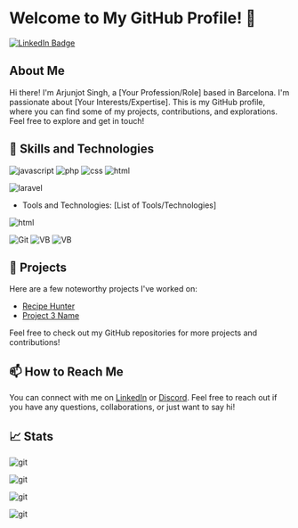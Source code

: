 # Welcome to My GitHub Profile! 👋

[![LinkedIn Badge](https://img.shields.io/badge/-LinkedIn-blue?style=flat-square&logo=Linkedin&logoColor=white&link=[YOUR_LINKEDIN_PROFILE_URL])](https://www.linkedin.com/in/arjunjot-singh-3512561a0/)

## About Me

Hi there! I'm Arjunjot Singh, a [Your Profession/Role] based in Barcelona. I'm passionate about [Your Interests/Expertise]. This is my GitHub profile, where you can find some of my projects, contributions, and explorations. Feel free to explore and get in touch!

## 🧰 Skills and Technologies

![javascript](https://img.shields.io/badge/JavaScript-323330?style=for-the-badge&logo=javascript&logoColor=F7DF1E)
                          ![php](https://img.shields.io/badge/PHP-777BB4?style=for-the-badge&logo=php&logoColor=white)
                          ![css](https://img.shields.io/badge/CSS3-1572B6?style=for-the-badge&logo=css3&logoColor=white)
                          ![html](https://img.shields.io/badge/HTML5-E34F26?style=for-the-badge&logo=html5&logoColor=white)

![laravel](https://img.shields.io/badge/Laravel-FF2D20?style=for-the-badge&logo=laravel&logoColor=white)
 
- Tools and Technologies: [List of Tools/Technologies]

 ![html](https://img.shields.io/badge/HTML5-E34F26?style=for-the-badge&logo=html5&logoColor=white)

 ![Git](https://img.shields.io/badge/GIT-E44C30?style=for-the-badge&logo=git&logoColor=white)
            ![VB](https://img.shields.io/badge/VirtualBox-21416b?style=for-the-badge&logo=VirtualBox&logoColor=white) 
            ![VB]()

## 🔭 Projects

Here are a few noteworthy projects I've worked on:

- [Recipe Hunter](link-to-project)
- [Project 3 Name](link-to-project)

Feel free to check out my GitHub repositories for more projects and contributions!

## 📫 How to Reach Me

You can connect with me on [LinkedIn](https://www.linkedin.com/in/arjunjot-singh-3512561a0/) or [Discord](Arjun#9663). Feel free to reach out if you have any questions, collaborations, or just want to say hi!

## 📈 Stats

![git](https://github-readme-stats.vercel.app/api/top-langs/?username=Arjun2715)

![git](https://github-readme-stats-git-masterrstaa-rickstaa.vercel.app/api?username=Arjun2715)

![git](https://github-readme-streak-stats.herokuapp.com/?user=Arjun2715)

![git](https://github-profile-summary-cards.vercel.app/api/cards/profile-details?username=Arjun2715) 

